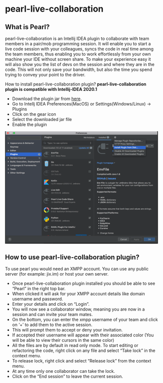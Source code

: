 # pearl-live-collaboration


## What is Pearl?
pearl-live-collaboration is an Intellij IDEA plugin to collaborate with team members in a pair/mob programming session. 
It will enable you to start a live code session with your colleagues,
syncs the code in real time among the team members,
thus enabling you to work effortlessly from your own machine your IDE without screen share.
To make your experience easy it will also show you the list of devs on the session and where they are in the code.
This will not only save your bandwidth, but also the time you spend trying to convey your point to the driver. 

How to install pearl-live-collaboration plugin?
**pearl-live-collaboration plugin is compatible with Intellij-IDEA 2020.1**
- Download the plugin jar from [here](https://github.com/eelabs/pearl-live-collaboration/suites/1159657964/artifacts/16790954).
- Go to Intellj IDEA Preferences(MacOS) or Settings(Windows/Linux) -> Plugins
- Click on the gear icon
- Select the downloaded jar file
- Enable the plugin

![install-plugin-from-disk](install-from-disk.png)

## How to use pearl-live-collaboration plugin?
To use pearl you would need an XMPP account. You can use any public server (for example: jix.im) or host your own server. 
- Once pearl-live-collaboration plugin installed you should be able to see “Pearl” in the right top bar. 
- When clicked it will ask for your XMPP account details like domain username and password.
- Enter your details and click on “Login”.
- You will now see a collaborator window, meaning you are now in a session and can invite your team mates.
- On the bottom, you can enter the xmpp username of your team and click on ‘+’ to add them to the active session. 
- This will prompt them to accept or deny your invitation. 
- If accepted their username will appear with their associated color (You will be able to view their cursors in the same color)
- All the files are by default in read only mode. To start editing or refactoring the code, right click on any file and select “Take lock” in the context menu.
- To release lock, right click and select “Release lock” from the context menu.
- At any time only one collaborator can take the lock.
- Click on the “End session” to leave the current session.

